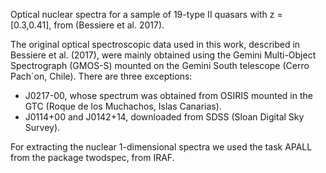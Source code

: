 Optical nuclear spectra for a sample of 19-type II quasars with z = [0.3,0.41], from (Bessiere et al. 2017).

The original optical spectroscopic data used in this work, described in Bessiere et al. (2017), were mainly obtained using the Gemini Multi-Object Spectrograph (GMOS-S) mounted on the Gemini South telescope (Cerro Pach´on, Chile).
There are three exceptions: 
- J0217-00, whose spectrum was obtained from OSIRIS mounted in the GTC (Roque de los Muchachos, Islas Canarias).
- J0114+00 and J0142+14, downloaded from SDSS (Sloan Digital Sky Survey).

For extracting the nuclear 1-dimensional spectra we used the task APALL from the package twodspec, from IRAF.
